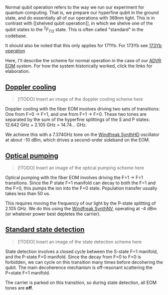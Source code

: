 Normal qubit operation refers to the way we run our experiment for quantum computing. That is, we prepare our hyperfine qubit in the ground state, and do essentially all of our operations with 369nm light. This is in contrast with [[shelved qubit operation]], in which we shelve one of the qubit states to the $^2 F_{7/2}$ state. This is often called "standard" in the codebase. 

It should also be noted that this only applies for 171Yb. For 173Yb see [173Yb operation]()

Here, I'll describe the scheme for normal operation in the case of our [ADVR EOM](https://github.com/CampbellGroup/Wiki/blob/main/Lab%20Wiki/hardware/ADVR%20EOM.md) system. For how the system historically worked, click the links for elaboration. 
## [Doppler cooling](https://github.com/CampbellGroup/Wiki/blob/main/Lab%20Wiki/ytterbium/Doppler%20cooling.md)

> [!TODO] Insert an image of the doppler cooling scheme here

Doppler cooling with the fiber EOM involves driving two sets of transitions: One from F=0 -> F=1, and one from F=1 -> F=0. These two tones are separated by the sum of the hyperfine splittings of the S and P states: 12.642 GHz + 2.105 GHz = 14.74... GHz. 

We achieve this with a 7.374GHz tone on the [Windfreak SynthHD](https://github.com/CampbellGroup/Wiki/blob/main/Lab%20Wiki/hardware/Windfreak%20SynthHD.md) oscillator at about -10 dBm, which drives a second-order sideband on the EOM. 

## [Optical pumping](https://github.com/CampbellGroup/Wiki/blob/main/Lab%20Wiki/ytterbium/Optical%20pumping.md)

> [!TODO] Insert an image of the optical pumping scheme here

Optical pumping with the fiber EOM involves driving the F=1 -> F=1 transitions. Since the P state F=1 manifold can decay to both the F=1 and the F=0, this pumps the ion into the F=0 state. Population transfer usually takes less than 50 us. 

This requires moving the frequency of our light by the P-state splitting of 2.105 GHz. We do this using the [Windfreak SynthNV](https://github.com/CampbellGroup/Wiki/blob/main/Lab%20Wiki/hardware/Windfreak%20SynthNV.md), operating at -4 dBm (or whatever power best depletes the carrier).
## [Standard state detection](https://github.com/CampbellGroup/Wiki/blob/main/Lab%20Wiki/ytterbium/Standard%20state%20detection.md)

> [!TODO] Insert an image of the state detection scheme here

State detection involves a closed cycle between the S-state F=1 manifold, and the P-state F=0 manifold. Since the decay from F=0 to F=0 is forbidden, we can cycle on this transition many times before decohering the qubit. The main decoherence mechanism is off-resonant scattering the P=state F=1 manifold. 

The carrier is parked on this transition, so during state detection, all EOM tones are **off**. 
